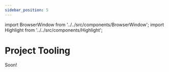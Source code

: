 ```yaml
---
sidebar_position: 5
---
```


import BrowserWindow from '../../src/components/BrowserWindow';
import Highlight from '../../src/components/Highlight';

# Project Tooling

Soon!
